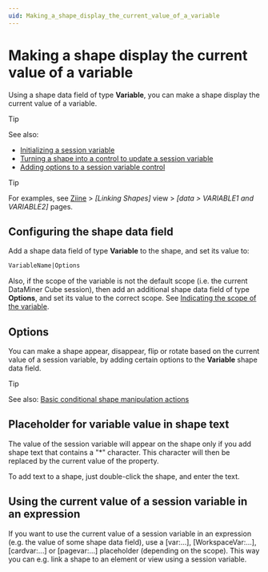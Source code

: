 ```yaml
---
uid: Making_a_shape_display_the_current_value_of_a_variable
---
```


# Making a shape display the current value of a variable

Using a shape data field of type **Variable**, you can make a shape display the current value of a variable.

> [!TIP]
> See also:
> - [Initializing a session variable](xref:Initializing_a_session_variable)
> - [Turning a shape into a control to update a session variable](xref:Turning_a_shape_into_a_control_to_update_a_session_variable)
> - [Adding options to a session variable control](xref:Adding_options_to_a_session_variable_control)

> [!TIP]
> For examples, see [Ziine](xref:ZiineDemoSystem) > *[Linking Shapes]* view > *[data > VARIABLE1 and VARIABLE2]* pages.

## Configuring the shape data field

Add a shape data field of type **Variable** to the shape, and set its value to:

```txt
VariableName|Options
```

Also, if the scope of the variable is not the default scope (i.e. the current DataMiner Cube session), then add an additional shape data field of type **Options**, and set its value to the correct scope. See [Indicating the scope of the variable](xref:Turning_a_shape_into_a_control_to_update_a_session_variable#indicating-the-scope-of-the-variable).

## Options

You can make a shape appear, disappear, flip or rotate based on the current value of a session variable, by adding certain options to the **Variable** shape data field.

> [!TIP]
> See also: [Basic conditional shape manipulation actions](xref:Basic_conditional_shape_manipulation_actions)

## Placeholder for variable value in shape text

The value of the session variable will appear on the shape only if you add shape text that contains a "\*" character. This character will then be replaced by the current value of the property.

To add text to a shape, just double-click the shape, and enter the text.

## Using the current value of a session variable in an expression

If you want to use the current value of a session variable in an expression (e.g. the value of some shape data field), use a \[var:...\], \[WorkspaceVar:...\], \[cardvar:...\] or \[pagevar:...\] placeholder (depending on the scope). This way you can e.g. link a shape to an element or view using a session variable.
